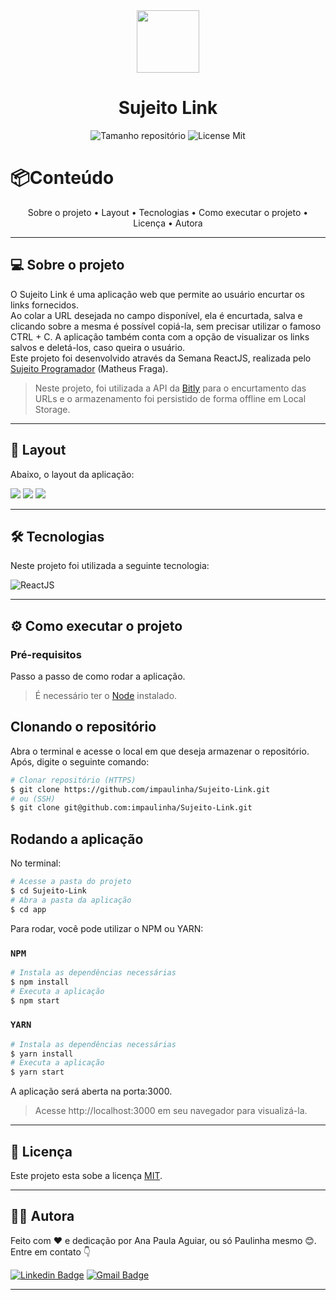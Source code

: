 <div align='center'>
    <img src='https://user-images.githubusercontent.com/69828625/153687862-ed0cbccb-7b3f-4cc7-a5eb-0aafe6525a12.png' width='100' />
    <h1>Sujeito Link</h1>
</div>

<p align="center">
    <img alt="Tamanho repositório" src="https://img.shields.io/github/repo-size/impaulinha/Sujeito-Link">
    <img alt='License Mit' src='https://img.shields.io/github/license/PaulinhaAguiar/Calculadora?style=flat-square'>
</p>

📦Conteúdo
=====================

<p align="center">
    Sobre o projeto •
    Layout • 
    Tecnologias • 
    Como executar o projeto • 
    Licença • 
    Autora
</p>

---

## 💻 Sobre o projeto

O Sujeito Link é uma aplicação web que permite ao usuário encurtar os links fornecidos. <br>
Ao colar a URL desejada no campo disponível, ela é encurtada, salva e clicando sobre a mesma é possível copiá-la, sem precisar utilizar o famoso CTRL + C. A aplicação também conta com a opção de visualizar os links salvos e deletá-los, caso queira o usuário. <br>
Este projeto foi desenvolvido através da Semana ReactJS, realizada pelo [Sujeito Programador](https://www.youtube.com/c/Sujeitoprogramador/videos) (Matheus Fraga).

> Neste projeto, foi utilizada a API da [Bitly](https://bitly.com/pages/home/v2) para o encurtamento das URLs e o armazenamento foi persistido de forma offline em Local Storage.

---

## 📸 Layout

Abaixo, o layout da aplicação:

<img src='https://user-images.githubusercontent.com/69828625/153690411-901edbdf-d46a-485e-b329-fcaa5b81075b.png'>
<img src='https://user-images.githubusercontent.com/69828625/153690446-004dd4c8-95e8-4e61-9c9d-b3b8b46069f2.png'>
<img src='https://user-images.githubusercontent.com/69828625/153690468-205d0d71-3b36-4013-b5d5-9d1782344f0f.png'>

---

## 🛠 Tecnologias

Neste projeto foi utilizada a seguinte tecnologia:

![ReactJS](https://img.shields.io/badge/React-20232A?style=for-the-badge&logo=react&logoColor=61DAFB)

---

## ⚙️ Como executar o projeto

### Pré-requisitos

Passo a passo de como rodar a aplicação. 

> É necessário ter o [Node](https://nodejs.org/en/) instalado.

## Clonando o repositório

Abra o terminal e acesse o local em que deseja armazenar o repositório. Após, digite o seguinte comando:

``` bash
# Clonar repositório (HTTPS)
$ git clone https://github.com/impaulinha/Sujeito-Link.git
# ou (SSH)
$ git clone git@github.com:impaulinha/Sujeito-Link.git
```

## Rodando a aplicação

No terminal:

``` bash
# Acesse a pasta do projeto 
$ cd Sujeito-Link
# Abra a pasta da aplicação
$ cd app
```

Para rodar, você pode utilizar o NPM ou YARN:

### `NPM`

``` bash
# Instala as dependências necessárias
$ npm install
# Executa a aplicação
$ npm start
```

### `YARN`

``` bash
# Instala as dependências necessárias
$ yarn install
# Executa a aplicação
$ yarn start
```

A aplicação será aberta na porta:3000. 

> Acesse http://localhost:3000 em seu navegador para visualizá-la.

---

## 📝 Licença

Este projeto esta sobe a licença [MIT](./LICENSE).

---

## 👩‍💻 Autora

Feito com ❤️ e dedicação por Ana Paula Aguiar, ou só Paulinha mesmo 😊. Entre em contato 👇

[![Linkedin Badge](https://img.shields.io/badge/-Paulinha-blue?style=flat-square&logo=Linkedin&logoColor=white&link=https://www.linkedin.com/in/tgmarinho/)](https://www.linkedin.com/in/anapaula-aguiar/) 
[![Gmail Badge](https://img.shields.io/badge/-anaaguiar20016@gmail.com-c14438?style=flat-square&logo=Gmail&logoColor=white&link=mailto:tgmarinho@gmail.com)](mailto:anaaguiar20016@gmail.com)

---
